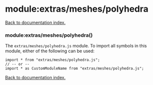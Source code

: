# module:extras/meshes/polyhedra

[Back to documentation index.](index.md)

<a name='extras_meshes_polyhedra'></a>
### module:extras/meshes/polyhedra()

The <code>extras/meshes/polyhedra.js</code> module.
To import all symbols in this module, either of the following can be used:

    import * from "extras/meshes/polyhedra.js";
    // -- or --
    import * as CustomModuleName from "extras/meshes/polyhedra.js";

[Back to documentation index.](index.md)
